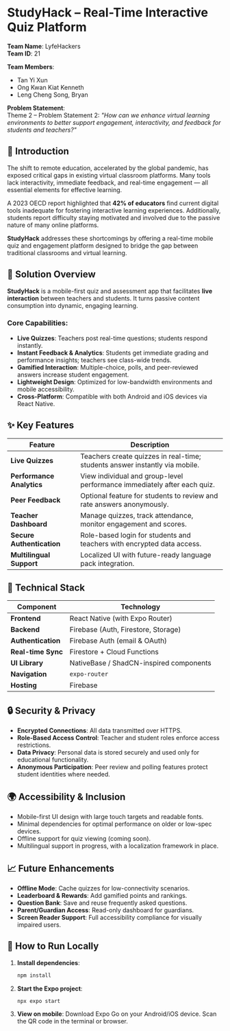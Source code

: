 # StudyHack – Real-Time Interactive Quiz Platform

**Team Name**: LyfeHackers  
**Team ID**: 21

**Team Members**:

- Tan Yi Xun
- Ong Kwan Kiat Kenneth
- Leng Cheng Song, Bryan

**Problem Statement**:  
Theme 2 – Problem Statement 2: _"How can we enhance virtual learning environments to better support engagement, interactivity, and feedback for students and teachers?"_

## 🧠 Introduction

The shift to remote education, accelerated by the global pandemic, has exposed critical gaps in existing virtual classroom platforms. Many tools lack interactivity, immediate feedback, and real-time engagement — all essential elements for effective learning.

A 2023 OECD report highlighted that **42% of educators** find current digital tools inadequate for fostering interactive learning experiences. Additionally, students report difficulty staying motivated and involved due to the passive nature of many online platforms.

**StudyHack** addresses these shortcomings by offering a real-time mobile quiz and engagement platform designed to bridge the gap between traditional classrooms and virtual learning.

## 📱 Solution Overview

**StudyHack** is a mobile-first quiz and assessment app that facilitates **live interaction** between teachers and students. It turns passive content consumption into dynamic, engaging learning.

### Core Capabilities:

- **Live Quizzes**: Teachers post real-time questions; students respond instantly.
- **Instant Feedback & Analytics**: Students get immediate grading and performance insights; teachers see class-wide trends.
- **Gamified Interaction**: Multiple-choice, polls, and peer-reviewed answers increase student engagement.
- **Lightweight Design**: Optimized for low-bandwidth environments and mobile accessibility.
- **Cross-Platform**: Compatible with both Android and iOS devices via React Native.

## ✨ Key Features

| Feature                   | Description                                                                 |
| ------------------------- | --------------------------------------------------------------------------- |
| **Live Quizzes**          | Teachers create quizzes in real-time; students answer instantly via mobile. |
| **Performance Analytics** | View individual and group-level performance immediately after each quiz.    |
| **Peer Feedback**         | Optional feature for students to review and rate answers anonymously.       |
| **Teacher Dashboard**     | Manage quizzes, track attendance, monitor engagement and scores.            |
| **Secure Authentication** | Role-based login for students and teachers with encrypted data access.      |
| **Multilingual Support**  | Localized UI with future-ready language pack integration.                   |

## 🧰 Technical Stack

| Component          | Technology                              |
| ------------------ | --------------------------------------- |
| **Frontend**       | React Native (with Expo Router)         |
| **Backend**        | Firebase (Auth, Firestore, Storage)     |
| **Authentication** | Firebase Auth (email & OAuth)           |
| **Real-time Sync** | Firestore + Cloud Functions             |
| **UI Library**     | NativeBase / ShadCN-inspired components |
| **Navigation**     | `expo-router`                           |
| **Hosting**        | Firebase                                |

## 🔒 Security & Privacy

- **Encrypted Connections**: All data transmitted over HTTPS.
- **Role-Based Access Control**: Teacher and student roles enforce access restrictions.
- **Data Privacy**: Personal data is stored securely and used only for educational functionality.
- **Anonymous Participation**: Peer review and polling features protect student identities where needed.

## 🌍 Accessibility & Inclusion

- Mobile-first UI design with large touch targets and readable fonts.
- Minimal dependencies for optimal performance on older or low-spec devices.
- Offline support for quiz viewing (coming soon).
- Multilingual support in progress, with a localization framework in place.

## 📈 Future Enhancements

- **Offline Mode**: Cache quizzes for low-connectivity scenarios.
- **Leaderboard & Rewards**: Add gamified points and rankings.
- **Question Bank**: Save and reuse frequently asked questions.
- **Parent/Guardian Access**: Read-only dashboard for guardians.
- **Screen Reader Support**: Full accessibility compliance for visually impaired users.

## 🧪 How to Run Locally

1. **Install dependencies**:

   ```bash
   npm install
   ```

2. **Start the Expo project**:

   ```bash
   npx expo start
   ```

3. **View on mobile**:
   Download Expo Go on your Android/iOS device.
   Scan the QR code in the terminal or browser.
